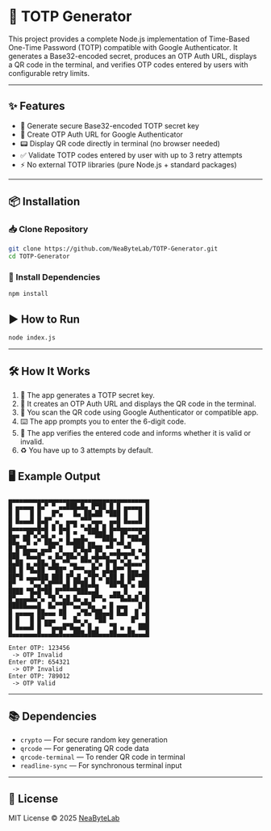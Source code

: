 # 🔐 TOTP Generator

This project provides a complete Node.js implementation of Time-Based One-Time Password (TOTP) compatible with Google Authenticator. It generates a Base32-encoded secret, produces an OTP Auth URL, displays a QR code in the terminal, and verifies OTP codes entered by users with configurable retry limits.

---

## ✨ Features
- 🔑 Generate secure Base32-encoded TOTP secret key
- 🔗 Create OTP Auth URL for Google Authenticator
- 📟 Display QR code directly in terminal (no browser needed)
- ✅ Validate TOTP codes entered by user with up to 3 retry attempts
- ⚡ No external TOTP libraries (pure Node.js + standard packages)

--- 

## 📦 Installation

### 📥 Clone Repository
```bash
git clone https://github.com/NeaByteLab/TOTP-Generator.git
cd TOTP-Generator
```

### 📌 Install Dependencies
```bash
npm install
```

## ▶️ How to Run
```bash
node index.js
```

---

## 🛠️ How It Works
1. 🔑 The app generates a TOTP secret key.
2. 🔗 It creates an OTP Auth URL and displays the QR code in the terminal.
3. 📲 You scan the QR code using Google Authenticator or compatible app.
4. ⌨️ The app prompts you to enter the 6-digit code.
5. 📝 The app verifies the entered code and informs whether it is valid or invalid.
6. ♻️ You have up to 3 attempts by default.

## 🖥️ Example Output
```
▄▄▄▄▄▄▄▄▄▄▄▄▄▄▄▄▄▄▄▄▄▄▄▄▄▄▄▄▄▄▄▄▄▄▄▄▄▄▄
█ ▄▄▄▄▄ █▄▀ ▀ ▄▄███▄█▄ █▀██ █ █ ▄▄▄▄▄ █
█ █   █ █   █▀▄   █▄ ██▄██ ▀███ █   █ █
█ █▄▄▄█ █▄█▀ ▄  ▄▄▄ ▀▀▀▄▄▄  ▄▄█ █▄▄▄█ █
█▄▄▄▄▄▄▄█▄█ █ █▄█ ▀ ▀▄█▄█ █ █▄█▄▄▄▄▄▄▄█
█▄▄ ▄█▀▄▀▄█ ▄ ▀ █ ▀ ▄ ▀▀███▄█  █▀▄▄▄▀▄█
██▄ ▀█ ▄▀ ██▄▄▀ █▄███▀▄▄  ▀▀█▀▄█ ▄▀▀▀██
█ █▀█▄▄▄ ▄▄█▀ █   █▀█▄█▀██ ▀▀ ▄ ▀▀▄ ▄ █
███ ▀█▄▄█▀ ▄ █▄▀██▄▀▄█ ▄█▄█▄▀▀█▀█▀▀▄ ▀█
█▄██ ▄ ▄██▄ █▄ ▀▀▄▄ ▀▀▀▄▀▄ █▀█ ▀▄█▄▄▄▀█
██ █ ▀█▄██ ▀▀██▀ ▄▀▀▀▄▄█▀ ▄█▄█▀▀ █▄▄ ▄█
██▀█ ▄▄▄███ ███ █▀▄█ ▄▀█▀▄▀▄██ █ ██▀▀██
█▀    ▀▄▄▀▄█▀▀▀▄█ █▀██▄█▄  ▀██▀█▄▀▄ ███
████ ▀█▄█▀██ █▀▀▀▀▀███▄▄█    ▄▄ █   ▄ █
█▀▄▄▄▄█▄▀▄ ▀█ ▀▄█ █▄ ▄ █▀▀▄ ▀▀▀█▄█▄█ ██
█████▄▄▄█  █▄▀▀█▀▀▄▄▀▀█▄  ▄ █ ▄▄▄   █ █
█ ▄▄▄▄▄ ██▄▄▄ ██   ▄▀█▄▀██▄▄█ █▄█  █ ▄█
█ █   █ █▀▄▄▄  ▀  █▄ ▄  ▀██ ▀     █▀  █
█ █▄▄▄█ █ ▀▀▄▄▄█▀█▄▄▀ █ ▄   ▀█ ▄ ▄  ███
█▄▄▄▄▄▄▄█▄▄▄█▄█▄▄▄███▄███▄▄▄██▄▄▄██▄▄▄█

Enter OTP: 123456
 -> OTP Invalid
Enter OTP: 654321
 -> OTP Invalid
Enter OTP: 789012
 -> OTP Valid
```

---

## 📚 Dependencies
- `crypto` — For secure random key generation
- `qrcode` — For generating QR code data
- `qrcode-terminal` — To render QR code in terminal
- `readline-sync` — For synchronous terminal input

---

## 📜 License
MIT License © 2025 [NeaByteLab](https://github.com/NeaByteLab)